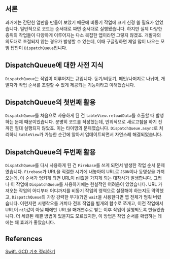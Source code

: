 ## 서론
과거에는 간단한 앱만을 만들어 보았기 때문에 비동기 작업에 크게 신경 쓸 필요가 없었습니다. 일반적으로 코드는 순서대로 짜면 순서대로 실행됐습니다. 하지만 실제 다양한 층위의 작업들이 다양하게 이루어지는 다소 복잡한 앱이라면 그렇지 않겠죠. 개발자의 의도대로 조절되지 않는 경우가 발생할 수 있는데, 이때 구글링하면 제일 많이 나오는 모범 답안이 `DispatchQueue`입니다.

## DispatchQueue에 대한 사전 지식
`DispatchQueue`는 작업이 이루어지는 큐입니다. 동기/비동기, 메인/나머지로 나뉘며, 개발자가 작업 순서를 조절할 수 있게 제공되는 기능이라고 이해했습니다.

## DispatchQueue의 첫번째 활용
`DispatchQueue`를 처음으로 사용하게 된 건 `tableView.reloadData`를 호출할 때 발생하는 문제 때문이었습니다. 분명히 코드를 작성했는데, 인위적으로 새로고침을 하기 전까진 절대 실행되지 않았죠. 이는 타이밍의 문제였습니다. `DispatchQueue.async`로 처리하니 `tableView`가 가능한 순간에 알아서 업데이트되면서 자연스레 해결되었습니다.

## DispatchQueue의 두번째 활용
`DispatchQueue`를 다시 사용하게 된 건 `Firebase`를 쓰게 되면서 발생한 작업 순서 문제였습니다. `Firebase`가 URL을 적절한 시기에 내놓아야 URL로 `JSON`이나 동영상을 가져오는데, 이 순서가 엉키게 되면 URL이 nil값을 가지게 되는 대참사가 발생합니다. 그러나 이 작업에 `DispatchQueue`를 사용하기에는 현실적인 어려움이 있었습니다. URL 가져오는 작업의 어디부터 어디까지를 비동기 작업의 영역으로 설정해야 하는지도 막막했고, `DispatchQueue`의 가장 강력한 무기(?)인 `wait`을 사용한다면 앱 전체가 멈춰 버렸습니다. 이런저런 시행착오를 거치다 전후 작업을 별개의 함수로 쪼개고, 이전 작업에서 URL이 `nil`값이 아닐 때에만 URL을 매개변수로 받는 이후 작업이 실행되도록 만들었습니다. 더 세련된 해결 방법이 있을지도 모르겠지만, 이 방법은 작업 순서를 확립하는 데에는 꽤 효과가 좋았습니다.

## References
[Swift. GCD 기초 정리하기](https://devmjun.github.io/archive/2-GCD, "Swift GCD")
